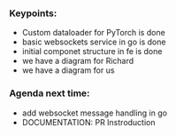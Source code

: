 ### Keypoints:

- Custom dataloader for PyTorch is done
- basic websockets service in go is done
- initial componet structure in fe is done
- we have a diagram for Richard
- we have a diagram for us

### Agenda next time:

- add websocket message handling in go
- DOCUMENTATION: PR Instroduction
